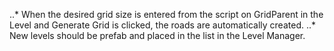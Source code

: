 ..* When the desired grid size is entered from the script on GridParent in the Level and Generate Grid is clicked, the roads are automatically created.
..* New levels should be prefab and placed in the list in the Level Manager.
